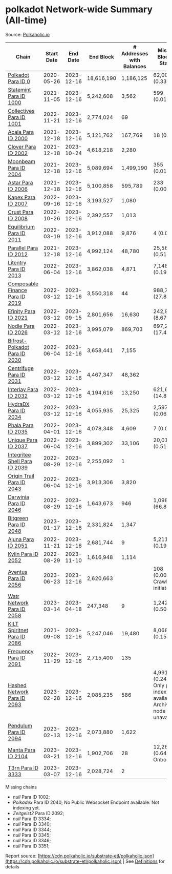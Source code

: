 # polkadot Network-wide Summary (All-time)

Source: [Polkaholic.io](https://polkaholic.io)


| Chain            | Start Date | End Date | End Block | # Addresses with Balances | Missing Blocks / Status |
| ---------------- | ---------- | ---------| --------- | ------------------------- | ----------------------- |
| [Polkadot Para ID 0](/polkadot/0-polkadot) | 2020-05-26 | 2023-12-16 | 18,616,190 |  1,186,125 | 62,006 (0.33%)  |
| [Statemint Para ID 1000](/polkadot/1000-statemint) | 2021-11-05 | 2023-12-16 | 5,242,608 |  3,562 | 599 (0.01%)  |
| [Collectives Para ID 1001](/polkadot/1001-collectives) | 2022-11-21 | 2023-12-16 | 2,774,024 |  69 |    |
| [Acala Para ID 2000](/polkadot/2000-acala) | 2021-12-18 | 2023-12-16 | 5,121,762 |  167,769 | 18 (0.00%)  |
| [Clover Para ID 2002](/polkadot/2002-clover) | 2021-12-18 | 2023-10-24 | 4,618,218 |  2,280 |    |
| [Moonbeam Para ID 2004](/polkadot/2004-moonbeam) | 2021-12-18 | 2023-12-16 | 5,089,694 |  1,499,190 | 355 (0.01%)  |
| [Astar Para ID 2006](/polkadot/2006-astar) | 2021-12-18 | 2023-12-16 | 5,100,858 |  595,789 | 233 (0.00%)  |
| [Kapex Para ID 2007](/polkadot/2007-kapex) | 2022-09-16 | 2023-12-16 | 3,193,527 |  1,080 |    |
| [Crust Para ID 2008](/polkadot/2008-crust) | 2022-10-26 | 2023-12-16 | 2,392,557 |  1,013 |    |
| [Equilibrium Para ID 2011](/polkadot/2011-equilibrium) | 2022-03-19 | 2023-12-16 | 3,912,088 |  9,876 | 4 (0.00%)  |
| [Parallel Para ID 2012](/polkadot/2012-parallel) | 2021-12-18 | 2023-12-16 | 4,992,124 |  48,780 | 25,561 (0.51%)  |
| [Litentry Para ID 2013](/polkadot/2013-litentry) | 2022-06-04 | 2023-12-16 | 3,862,038 |  4,871 | 7,148 (0.19%)  |
| [Composable Finance Para ID 2019](/polkadot/2019-composable) | 2022-03-12 | 2023-12-16 | 3,550,318 |  44 | 988,760 (27.85%)  |
| [Efinity Para ID 2021](/polkadot/2021-efinity) | 2022-03-12 | 2023-09-15 | 2,801,656 |  16,630 | 242,949 (8.67%)  |
| [Nodle Para ID 2026](/polkadot/2026-nodle) | 2022-03-12 | 2023-12-16 | 3,995,079 |  869,703 | 697,249 (17.45%)  |
| [Bifrost-Polkadot Para ID 2030](/polkadot/2030-bifrost-dot) | 2022-06-04 | 2023-12-16 | 3,658,441 |  7,155 |    |
| [Centrifuge Para ID 2031](/polkadot/2031-centrifuge) | 2022-03-12 | 2023-12-16 | 4,467,347 |  48,362 |    |
| [Interlay Para ID 2032](/polkadot/2032-interlay) | 2022-03-12 | 2023-12-16 | 4,194,616 |  13,250 | 621,626 (14.82%)  |
| [HydraDX Para ID 2034](/polkadot/2034-hydradx) | 2022-03-12 | 2023-12-16 | 4,055,935 |  25,325 | 2,597 (0.06%)  |
| [Phala Para ID 2035](/polkadot/2035-phala) | 2022-04-01 | 2023-12-16 | 4,078,348 |  4,609 | 7 (0.00%)  |
| [Unique Para ID 2037](/polkadot/2037-unique) | 2022-06-04 | 2023-12-16 | 3,899,302 |  33,106 | 20,019 (0.51%)  |
| [Integritee Shell Para ID 2039](/polkadot/2039-integritee-shell) | 2022-08-29 | 2023-12-16 | 2,255,092 |  1 |    |
| [Origin Trail Para ID 2043](/polkadot/2043-origintrail) | 2022-06-04 | 2023-12-16 | 3,913,306 |  3,820 |    |
| [Darwinia Para ID 2046](/polkadot/2046-darwinia) | 2022-08-29 | 2023-12-16 | 1,643,673 |  946 | 1,098,047 (66.80%)  |
| [Bitgreen Para ID 2048](/polkadot/2048-bitgreen) | 2023-01-17 | 2023-12-16 | 2,331,824 |  1,347 |    |
| [Ajuna Para ID 2051](/polkadot/2051-ajuna) | 2022-11-21 | 2023-12-16 | 2,681,744 |  9 | 5,211 (0.19%)  |
| [Kylin Para ID 2052](/polkadot/2052-kylin) | 2022-08-29 | 2023-11-10 | 1,616,948 |  1,114 |    |
| [Aventus Para ID 2056](/polkadot/2056-aventus) | 2023-06-23 | 2023-12-16 | 2,620,663 |   | 108 (0.00%) Crawling initiated |
| [Watr Network Para ID 2058](/polkadot/2058-watr) | 2023-03-14 | 2023-04-18 | 247,348 |  9 | 1,242 (0.50%)  |
| [KILT Spiritnet Para ID 2086](/polkadot/2086-kilt) | 2021-09-08 | 2023-12-16 | 5,247,046 |  19,480 | 8,068 (0.15%)  |
| [Frequency Para ID 2091](/polkadot/2091-frequency) | 2022-11-29 | 2023-12-16 | 2,715,400 |  135 |    |
| [Hashed Network Para ID 2093](/polkadot/2093-hashed) | 2023-02-28 | 2023-12-16 | 2,085,235 |  586 | 4,991 (0.24%) Only partial index available: Archive node unavailable |
| [Pendulum Para ID 2094](/polkadot/2094-pendulum) | 2023-02-13 | 2023-12-16 | 2,073,880 |  1,622 |    |
| [Manta Para ID 2104](/polkadot/2104-manta) | 2023-03-21 | 2023-12-16 | 1,902,706 |  28 | 12,262 (0.64%) Onboarding |
| [T3rn Para ID 3333](/polkadot/3333-t3rn) | 2023-03-07 | 2023-12-16 | 2,028,724 |  2 |    |

Missing chains


* *null* Para ID 1002; 
* *Polkadex* Para ID 2040; No Public Websocket Endpoint available: Not indexing yet.
* *Zeitgeist2* Para ID 2092; 
* *null* Para ID 3334; 
* *null* Para ID 3340; 
* *null* Para ID 3344; 
* *null* Para ID 3345; 
* *null* Para ID 3346; 
* *null* Para ID 3351; 

Report source: [https://cdn.polkaholic.io/substrate-etl/polkaholic.json](https://cdn.polkaholic.io/substrate-etl/polkaholic.json) | See [Definitions](/DEFINITIONS.md) for details
